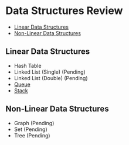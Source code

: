 # Data Structures Review
*  [Linear Data Structures](#linear-data-structures)
*  [Non-Linear Data Structures](#non-linear-data-structures)

## Linear Data Structures
* Hash Table
* Linked List (Single) (Pending)
* Linked List (Double) (Pending)
* [Queue](https://medium.com/@jeffrey.allen.lewis/javascript-data-structures-what-is-a-queue-example-code-eb789e548fa9)
* [Stack](https://medium.com/@jeffrey.allen.lewis/javascript-data-structures-what-is-a-stack-example-code-cba63473fce6)

## Non-Linear Data Structures
* Graph (Pending)
* Set (Pending)
* Tree (Pending)